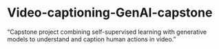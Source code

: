 # Video-captioning-GenAI-capstone
“Capstone project combining self-supervised learning with generative models to understand and caption human actions in video.”
